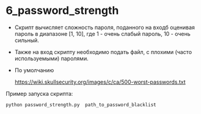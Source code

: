 # 6_password_strength

* Cкрипт вычисляет сложность пароля, поданного на входб оценивая пароль в диапазоне [1, 10], 
где 1 - очень слабый пароль, 10 - очень сильный.
*  Также на вход скрипту необходимо подать файл, c плохими (часто используемыми) паролями.
* По умолчанию 
    
    
    https://wiki.skullsecurity.org/images/c/ca/500-worst-passwords.txt

Пример запуска скрипта: 
    
    python password_strength.py  path_to_password_blacklist